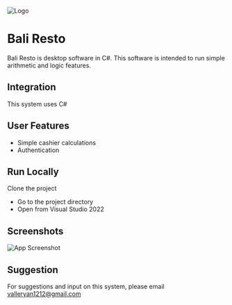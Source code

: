 ![Logo](https://i.ibb.co/wsjYm12/image.png)

# Bali Resto

Bali Resto is desktop software in C#. This software is intended to run simple arithmetic and logic features.

## Integration
This system uses C#


## User Features

- Simple cashier calculations
- Authentication


## Run Locally

Clone the project


- Go to the project directory
- Open from Visual Studio 2022



## Screenshots

![App Screenshot](https://i.ibb.co/cQrBD1g/image.png)


## Suggestion

For suggestions and input on this system, please email valleryan1212@gmail.com
